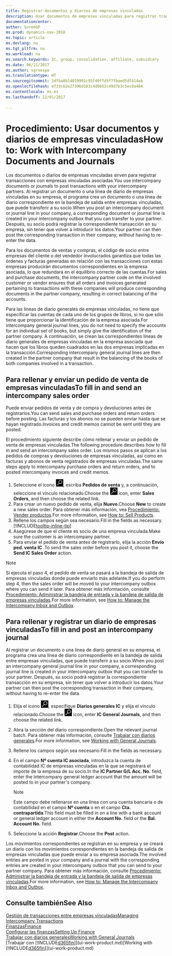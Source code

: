 ```yaml
---
title: Registrar documentos y diarios de empresas vinculadas
description: Usar documentos de empresas vinculadas para registrar transacciones con empresas vinculadas asociadas.
documentationcenter: 
author: SorenGP
ms.prod: dynamics-nav-2018
ms.topic: article
ms.devlang: na
ms.tgt_pltfrm: na
ms.workload: na
ms.search.keywords: IC, group, consolidation, affiliate, subsidiary
ms.date: 06/21/2017
ms.author: sgroespe
ms.translationtype: HT
ms.sourcegitcommit: 1dfba8b14019991c95f40ffd5f7fbaed5df414eb
ms.openlocfilehash: ef33c62e27396d183c4d9b52c49d7b3c5ec8a484
ms.contentlocale: es-es
ms.lasthandoff: 12/01/2017

---
```

# <a name="how-to-work-with-intercompany-documents-and-journals"></a><span data-ttu-id="28b1a-103">Procedimiento: Usar documentos y diarios de empresas vinculadas</span><span class="sxs-lookup"><span data-stu-id="28b1a-103">How to: Work with Intercompany Documents and Journals</span></span>
<span data-ttu-id="28b1a-104">Los documentos o diarios de empresas vinculadas sirven para registrar transacciones con empresas vinculadas asociadas.</span><span class="sxs-lookup"><span data-stu-id="28b1a-104">You use intercompany documents or journals to post transactions with your intercompany partners.</span></span> <span data-ttu-id="28b1a-105">Al registrar un documento o una línea de diario de empresas vinculadas en su empresa, el programa crea un documento o una línea de diario correspondiente en la bandeja de salida entre empresas vinculadas, que puede transferir a su socio.</span><span class="sxs-lookup"><span data-stu-id="28b1a-105">When you post an intercompany document or journal line in your company, a corresponding document or journal line is created in your intercompany outbox that you can transfer to your partner.</span></span> <span data-ttu-id="28b1a-106">Después, su socio podrá registrar la correspondiente transacción en su empresa, sin tener que volver a introducir los datos.</span><span class="sxs-lookup"><span data-stu-id="28b1a-106">Your partner can then post the corresponding transaction in their company, without having to re-enter the data.</span></span>

<span data-ttu-id="28b1a-107">Para los documentos de ventas y compras, el código de socio entre empresas del cliente o del vendedor involucrados garantiza que todas las órdenes y facturas generadas en relación con las transacciones con estas empresas producirán documentos correspondientes en la empresa asociada, lo que redundará en el equilibrio correcto de las cuentas.</span><span class="sxs-lookup"><span data-stu-id="28b1a-107">For sales and purchase documents, the intercompany partner code on the involved customer or vendor ensures that all orders and invoices generated pertaining to transactions with these companies will produce corresponding documents in the partner company, resulting in correct balancing of the accounts.</span></span>

<span data-ttu-id="28b1a-108">Para las líneas de diario generales de empresas vinculadas, no tiene que especificar las cuentas de cada uno de los grupos de libros, si no que sólo tiene que proporcionar la identificación de la empresa asociada.</span><span class="sxs-lookup"><span data-stu-id="28b1a-108">For intercompany general journal lines, you do not need to specify the accounts for an individual set of books, but simply give the identification of the partner company.</span></span> <span data-ttu-id="28b1a-109">A continuación, se crean las correspondientes líneas de diario generales de empresas vinculadas en la empresa asociada que hacen que los libros queden cuadrados en las dos empresas implicadas en la transacción.</span><span class="sxs-lookup"><span data-stu-id="28b1a-109">Corresponding intercompany general journal lines are then created in the partner company that result in the balancing of the books of both companies involved in a transaction.</span></span>

## <a name="to-fill-in-and-send-an-intercompany-sales-order"></a><span data-ttu-id="28b1a-110">Para rellenar y enviar un pedido de venta de empresas vinculadas</span><span class="sxs-lookup"><span data-stu-id="28b1a-110">To fill in and send an intercompany sales order</span></span>
<span data-ttu-id="28b1a-111">Puede enviar pedidos de venta y de compra y devoluciones antes de registrarlos.</span><span class="sxs-lookup"><span data-stu-id="28b1a-111">You can send sales and purchase orders and return orders before posting.</span></span> <span data-ttu-id="28b1a-112">Las facturas y los abonos no se pueden enviar hasta que se hayan registrado.</span><span class="sxs-lookup"><span data-stu-id="28b1a-112">Invoices and credit memos cannot be sent until they are posted.</span></span>

<span data-ttu-id="28b1a-113">El procedimiento siguiente describe cómo rellenar y enviar un pedido de venta de empresas vinculadas.</span><span class="sxs-lookup"><span data-stu-id="28b1a-113">The following procedure describes how to fill in and send an intercompany sales order.</span></span> <span data-ttu-id="28b1a-114">Los mismos pasos se aplican a los pedidos de compras y devoluciones de empresas vinculadas, así como en facturas y abonos de venta registrados de empresas vinculadas.</span><span class="sxs-lookup"><span data-stu-id="28b1a-114">The same steps apply to intercompany purchase orders and return orders, and to posted intercompany invoices and credit memos.</span></span>  

1. <span data-ttu-id="28b1a-115">Seleccione el icono ![Buscar página o informe](media/ui-search/search_small.png "icono Buscar página o informe"), escriba **Pedidos de venta** y, a continuación, seleccione el vínculo relacionado.</span><span class="sxs-lookup"><span data-stu-id="28b1a-115">Choose the ![Search for Page or Report](media/ui-search/search_small.png "Search for Page or Report icon") icon, enter **Sales Orders**, and then choose the related link.</span></span>  
2. <span data-ttu-id="28b1a-116">Para crear un nuevo pedido de venta, elija **Nuevo**.</span><span class="sxs-lookup"><span data-stu-id="28b1a-116">Choose **New** to create a new sales order.</span></span> <span data-ttu-id="28b1a-117">Para obtener más información, vea [Procedimiento: Vender productos](sales-how-sell-products.md).</span><span class="sxs-lookup"><span data-stu-id="28b1a-117">For more information, see [How to: Sell Products](sales-how-sell-products.md).</span></span>  
3. <span data-ttu-id="28b1a-118">Rellene los campos según sea necesario.</span><span class="sxs-lookup"><span data-stu-id="28b1a-118">Fill in the fields as necessary.</span></span> [!INCLUDE[tooltip-inline-tip](includes/tooltip-inline-tip_md.md)]
4. <span data-ttu-id="28b1a-119">Asegúrese de que el cliente es socio de una empresa vinculada.</span><span class="sxs-lookup"><span data-stu-id="28b1a-119">Make sure the customer is an intercompany partner.</span></span>
5. <span data-ttu-id="28b1a-120">Para enviar el pedido de venta antes de registrarlo, elija la acción **Envío ped. venta IC** .</span><span class="sxs-lookup"><span data-stu-id="28b1a-120">To send the sales order before you post it, choose the **Send IC Sales Order** action.</span></span>

> [!NOTE]
> <span data-ttu-id="28b1a-121">Si ejecuta el paso 4, el pedido de venta se pasará a la bandeja de salida de empresas vinculadas donde puede enviarlo más adelante.</span><span class="sxs-lookup"><span data-stu-id="28b1a-121">If you do perform step 4, then the sales order will be moved to your intercompany outbox where you can send it later.</span></span> <span data-ttu-id="28b1a-122">Para obtener más información, consulte [Procedimiento: Administrar la bandeja de entrada y la bandeja de salida de empresas vinculadas](intercompany-how-manage-intercompany-inbox.md).</span><span class="sxs-lookup"><span data-stu-id="28b1a-122">For more information, see [How to: Manage the Intercompany Inbox and Outbox](intercompany-how-manage-intercompany-inbox.md).</span></span>

## <a name="to-fill-in-and-post-an-intercompany-journal"></a><span data-ttu-id="28b1a-123">Para rellenar y registrar un diario de empresas vinculadas</span><span class="sxs-lookup"><span data-stu-id="28b1a-123">To fill in and post an intercompany journal</span></span>
<span data-ttu-id="28b1a-124">Al registrar un documento o una línea de diario general en su empresa, el programa crea una línea de diario correspondiente en la bandeja de salida entre empresas vinculadas, que puede transferir a su socio.</span><span class="sxs-lookup"><span data-stu-id="28b1a-124">When you post an intercompany general journal line in your company, a corresponding journal line is created in your intercompany outbox that you can transfer to your partner.</span></span> <span data-ttu-id="28b1a-125">Después, su socio podrá registrar la correspondiente transacción en su empresa, sin tener que volver a introducir los datos.</span><span class="sxs-lookup"><span data-stu-id="28b1a-125">Your partner can then post the corresponding transaction in their company, without having to re-enter the data.</span></span>

1. <span data-ttu-id="28b1a-126">Elija el icono ![Buscar página o informe](media/ui-search/search_small.png "icono Buscar página o informe"), especifique **Diarios generales IC** y elija el vínculo relacionado.</span><span class="sxs-lookup"><span data-stu-id="28b1a-126">Choose the ![Search for Page or Report](media/ui-search/search_small.png "Search for Page or Report icon") icon, enter **IC General Journals**, and then choose the related link.</span></span>  
2. <span data-ttu-id="28b1a-127">Abra la sección del diario correspondiente.</span><span class="sxs-lookup"><span data-stu-id="28b1a-127">Open the relevant journal batch.</span></span> <span data-ttu-id="28b1a-128">Para obtener más información, consulte [Trabajar con diarios generales](ui-work-general-journals.md).</span><span class="sxs-lookup"><span data-stu-id="28b1a-128">For more information, see [Working with General Journals](ui-work-general-journals.md).</span></span>
3. <span data-ttu-id="28b1a-129">Rellene los campos según sea necesario.</span><span class="sxs-lookup"><span data-stu-id="28b1a-129">Fill in the fields as necessary.</span></span>
4. <span data-ttu-id="28b1a-130">En el campo **Nº cuenta IC asociada**, introduzca la cuenta de contabilidad IC de empresas vinculadas en la que se registrará el importe de la empresa de su socio.</span><span class="sxs-lookup"><span data-stu-id="28b1a-130">In the **IC Partner G/L Acc. No.** field, enter the intercompany general ledger account that the amount will be posted to in your partner's company.</span></span>

    > [!NOTE]
    > <span data-ttu-id="28b1a-131">Este campo debe rellenarse en una línea con una cuenta bancaria o de contabilidad en el campo **Nº cuenta** o en el campo **Cta. contrapartida**.</span><span class="sxs-lookup"><span data-stu-id="28b1a-131">This field must be filled in on a line with a bank account or general ledger account in either the **Account No.** field or the **Bal. Account No.** field.</span></span>  
5. <span data-ttu-id="28b1a-132">Seleccione la acción **Registrar**.</span><span class="sxs-lookup"><span data-stu-id="28b1a-132">Choose the **Post** action.</span></span>

<span data-ttu-id="28b1a-133">Los movimientos correspondientes se registran en su empresa y se creará un diario con los movimientos correspondientes en la bandeja de salida de empresas vinculadas que puede enviar a su empresa asociada.</span><span class="sxs-lookup"><span data-stu-id="28b1a-133">The involved entries are posted in your company and a journal with the corresponding entries are created in your intercompany outbox that you can send to your partner company.</span></span> <span data-ttu-id="28b1a-134">Para obtener más información, consulte [Procedimiento: Administrar la bandeja de entrada y la bandeja de salida de empresas vinculadas](intercompany-how-manage-intercompany-inbox.md).</span><span class="sxs-lookup"><span data-stu-id="28b1a-134">For more information, see [How to: Manage the Intercompany Inbox and Outbox](intercompany-how-manage-intercompany-inbox.md).</span></span> 

## <a name="see-also"></a><span data-ttu-id="28b1a-135">Consulte también</span><span class="sxs-lookup"><span data-stu-id="28b1a-135">See Also</span></span>
[<span data-ttu-id="28b1a-136">Gestión de transacciones entre empresas vinculadas</span><span class="sxs-lookup"><span data-stu-id="28b1a-136">Managing Intercompany Transactions</span></span>](intercompany-manage.md)  
[<span data-ttu-id="28b1a-137">Finanzas</span><span class="sxs-lookup"><span data-stu-id="28b1a-137">Finance</span></span>](finance.md)  
[<span data-ttu-id="28b1a-138">Configurar las finanzas</span><span class="sxs-lookup"><span data-stu-id="28b1a-138">Setting Up Finance</span></span>](finance-setup-finance.md)  
[<span data-ttu-id="28b1a-139">Trabajar con diarios generales</span><span class="sxs-lookup"><span data-stu-id="28b1a-139">Working with General Journals</span></span>](ui-work-general-journals.md)  
<span data-ttu-id="28b1a-140">[Trabajar con [!INCLUDE[d365fin](includes/d365fin_md.md)]](ui-work-product.md)</span><span class="sxs-lookup"><span data-stu-id="28b1a-140">[Working with [!INCLUDE[d365fin](includes/d365fin_md.md)]](ui-work-product.md)</span></span>

